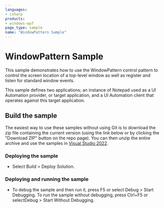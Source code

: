 ```yaml
---
languages:
- csharp
products:
- windows-wpf
page_type: sample
name: "WindowPattern Sample"
---
```


# WindowPattern Sample
This sample demonstrates how to use the WindowPattern control pattern to control the screen location of a top-level window as well as register and listen for standard window events.

This sample defines two applications; an instance of Notepad used as a UI Automation provider, or target application, and a UI Automation client that operates against this target application.

## Build the sample
The easiest way to use these samples without using Git is to download the zip file containing the current version (using the link below or by clicking the "Download ZIP" button on the repo page). You can then unzip the entire archive and use the samples in [Visual Studio 2022](https://www.visualstudio.com/wpf-vs).

### Deploying the sample
- Select Build > Deploy Solution. 

### Deploying and running the sample
- To debug the sample and then run it, press F5 or select Debug >  Start Debugging. To run the sample without debugging, press Ctrl+F5 or selectDebug > Start Without Debugging. 


